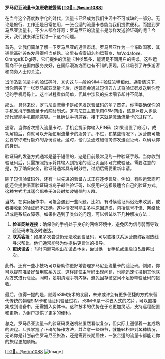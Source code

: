 **罗马尼亚流量卡怎麽收驗證碼 [[TG💪+ @esim1088](https://t.me/s/esim1088)]**

在当今这个高度数字化的时代，流量卡已经成为我们生活中不可或缺的一部分。无论是旅行、工作还是日常使用，一张合适的流量卡总能为我们提供便利。而提到罗马尼亚流量卡，不少人都会好奇：罗马尼亚的流量卡是怎样发送验证码的呢？今天，我们就来详细探讨一下这个问题。

首先，让我们简单了解一下罗马尼亚的通信市场。罗马尼亚作为一个东欧国家，其通信基础设施发展得相当成熟。这里有多家知名的运营商，如Vodafone、Orange和Digi等，它们提供的流量卡种类繁多，能满足不同用户的需求。这些运营商不仅在国内服务良好，在国际漫游方面也有不错的表现，因此吸引了许多游客和商务人士的关注。

当涉及到流量卡的验证码时，其实这与一般的SIM卡验证流程相似。通常情况下，当你购买了一张罗马尼亚流量卡后，运营商会通过短信的方式将验证码发送到你登记的手机号码上。这个过程看似简单，但其中涉及的技术细节却并不简单。

那么，具体来说，罗马尼亚流量卡是如何发送验证码的呢？首先，你需要确保你的手机支持所选流量卡的网络制式。罗马尼亚主要采用GSM网络，这意味着大多数现代智能手机都能兼容。一旦确认手机兼容，接下来就是激活流量卡的过程了。

通常，当你首次插入流量卡时，手机会提示你输入PIN码（如果设置了的话）。成功解锁后，你就可以开始使用流量卡的服务了。不过，在某些情况下，运营商可能会要求你进行额外的身份验证。这时，他们会通过短信向你发送验证码，以确认你的身份。

验证码的发送方式通常是基于短信的，这是目前最常见的一种验证手段。当你收到验证码后，只需按照指示将其输入到指定的验证页面即可完成验证。需要注意的是，为了确保安全，验证码通常具有时效性，过期后需要重新申请。

除了短信验证码外，还有一些先进的验证方式正在逐步普及。例如，有些运营商可能还会提供语音验证码或电子邮件验证码，以便用户选择最适合自己的验证方式。这种方式尤其适合那些无法及时接收短信的人群。

当然，在实际操作中，可能会遇到一些问题。比如，有时候验证码迟迟未收到，或者接收到的验证码不正确。这种情况可能由多种原因造成，包括信号不佳、网络延迟或是系统故障等。如果你遇到了类似的问题，可以尝试以下几种解决方法：

1. **检查网络连接**：确保你的手机处于良好的网络环境中，避免因为信号弱而导致验证码未能及时送达。
2. **联系客服**：如果多次尝试仍无法收到验证码，可以直接联系运营商的客服热线寻求帮助。他们通常能够为你提供更具体的指导。
3. **更换设备**：有时问题可能出在设备本身，尝试换一台手机或重启设备后再试一次。

此外，还有一些小技巧可以帮助你更好地管理罗马尼亚流量卡的验证码。例如，你可以提前准备好备用联系方式，这样即使主号码出现问题，也能迅速切换到其他联系方式进行验证。同时，定期清理手机内存，避免因存储空间不足影响验证码的接收。

最后，值得一提的是，随着eSIM技术的发展，未来或许会有更多便捷的方式来替代传统的物理SIM卡和验证码验证过程。eSIM卡是一种嵌入式的芯片，可以直接集成到设备中，无需插入实体卡。这种技术的优势在于它更加灵活，支持远程配置和更新，为用户提供了更多的便利。

总之，罗马尼亚流量卡的验证码发送机制虽然看似复杂，但实际上遵循着一套成熟的流程。只要掌握了正确的操作方法，并注意一些细节，就能轻松应对各种情况。无论你是计划前往罗马尼亚旅游，还是需要长期居住，一张合适的流量卡都能让你的旅程更加顺畅。

[[TG💪+ @esim1088](https://t.me/s/esim1088) ![Image](https://i.postimg.cc/4NQfJmqS/Snipaste-2025-05-13-00-14-12.png)]